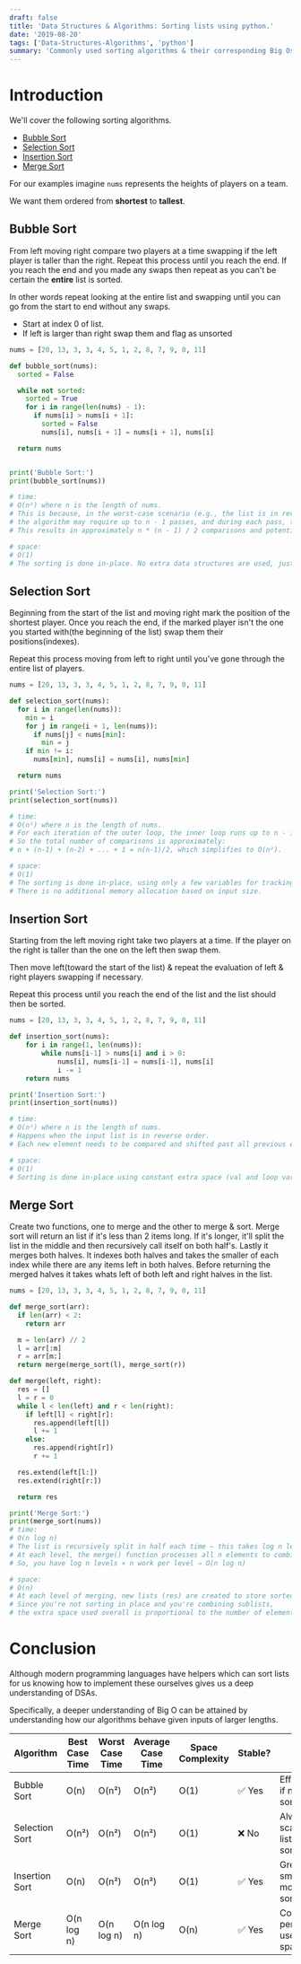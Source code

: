 ```yaml
---
draft: false
title: 'Data Structures & Algorithms: Sorting lists using python.'
date: '2019-08-20'
tags: ['Data-Structures-Algorithms', 'python']
summary: 'Commonly used sorting algorithms & their corresponding Big Os. Develop a better intuition on DSAs by examining canonical sorting algorithms in Python.'
---
```


# Introduction

We'll cover the following sorting algorithms.

- [Bubble Sort](#bubble-sort)
- [Selection Sort](#selection-sort)
- [Insertion Sort](#insertion-sort)
- [Merge Sort](#merge-sort)

For our examples imagine `nums` represents the heights of players on a team.

We want them ordered from **shortest** to **tallest**.

## Bubble Sort

From left moving right compare two players at a time swapping if the left player is taller than the right.
Repeat this process until you reach the end. If you reach the end and you made any swaps then repeat as you can't be certain the **entire** list is sorted.

In other words repeat looking at the entire list and swapping until you can go from the start to end without any swaps.

- Start at index 0 of list.
- If left is larger than right swap them and flag as unsorted

```python
nums = [20, 13, 3, 3, 4, 5, 1, 2, 8, 7, 9, 0, 11]

def bubble_sort(nums):
  sorted = False

  while not sorted:
    sorted = True
    for i in range(len(nums) - 1):
      if nums[i] > nums[i + 1]:
        sorted = False
        nums[i], nums[i + 1] = nums[i + 1], nums[i]

  return nums


print('Bubble Sort:')
print(bubble_sort(nums))

# time:
# O(n²) where n is the length of nums.
# This is because, in the worst-case scenario (e.g., the list is in reverse order),
# the algorithm may require up to n - 1 passes, and during each pass, the inner loop may run up to n - 1 times.
# This results in approximately n * (n - 1) / 2 comparisons and potential swaps, which simplifies to O(n²).

# space:
# O(1)
# The sorting is done in-place. No extra data structures are used, just a few variables.
```

## Selection Sort

Beginning from the start of the list and moving right mark the position of the shortest player.
Once you reach the end, if the marked player isn't the one you started with(the beginning of the list) swap them their positions(indexes).

Repeat this process moving from left to right until you've gone through the entire list of players.

```python
nums = [20, 13, 3, 3, 4, 5, 1, 2, 8, 7, 9, 0, 11]

def selection_sort(nums):
  for i in range(len(nums)):
    min = i
    for j in range(i + 1, len(nums)):
      if nums[j] < nums[min]:
        min = j
    if min != i:
      nums[min], nums[i] = nums[i], nums[min]

  return nums

print('Selection Sort:')
print(selection_sort(nums))

# time:
# O(n²) where n is the length of nums.
# For each iteration of the outer loop, the inner loop runs up to n - i - 1 times to find the minimum.
# So the total number of comparisons is approximately:
# n + (n-1) + (n-2) + ... + 1 = n(n-1)/2, which simplifies to O(n²).

# space:
# O(1)
# The sorting is done in-place, using only a few variables for tracking indices (i, j, min).
# There is no additional memory allocation based on input size.
```

## Insertion Sort

Starting from the left moving right take two players at a time.
If the player on the right is taller than the one on the left then swap them.

Then move left(toward the start of the list) & repeat the evaluation of left & right players swapping if necessary.

Repeat this process until you reach the end of the list and the list should then be sorted.

```python
nums = [20, 13, 3, 3, 4, 5, 1, 2, 8, 7, 9, 0, 11]

def insertion_sort(nums):
	for i in range(1, len(nums)):
		while nums[i-1] > nums[i] and i > 0:
			nums[i], nums[i-1] = nums[i-1], nums[i]
			i -= 1
	return nums

print('Insertion Sort:')
print(insertion_sort(nums))

# time:
# O(n²) where n is the length of nums.
# Happens when the input list is in reverse order.
# Each new element needs to be compared and shifted past all previous elements.

# space:
# O(1)
# Sorting is done in-place using constant extra space (val and loop variables).
```

## Merge Sort

Create two functions, one to merge and the other to merge & sort.
Merge sort will return an list if it's less than 2 items long. If it's longer, it'll split the list in the middle and then
recursively call itself on both half's. Lastly it merges both halves. It indexes both halves and takes the smaller of each index while there are any items left in both halves. Before returning the merged halves it takes whats left of both left and right halves in the list.

```python
nums = [20, 13, 3, 3, 4, 5, 1, 2, 8, 7, 9, 0, 11]

def merge_sort(arr):
  if len(arr) < 2:
    return arr

  m = len(arr) // 2
  l = arr[:m]
  r = arr[m:]
  return merge(merge_sort(l), merge_sort(r))

def merge(left, right):
  res = []
  l = r = 0
  while l < len(left) and r < len(right):
    if left[l] < right[r]:
      res.append(left[l])
      l += 1
    else:
      res.append(right[r])
      r += 1

  res.extend(left[l:])
  res.extend(right[r:])

  return res

print('Merge Sort:')
print(merge_sort(nums))
# time:
# O(n log n)
# The list is recursively split in half each time — this takes log n levels of recursion.
# At each level, the merge() function processes all n elements to combine the sorted halves.
# So, you have log n levels × n work per level ⇒ O(n log n)

# space:
# O(n)
# At each level of merging, new lists (res) are created to store sorted results.
# Since you're not sorting in place and you're combining sublists,
# the extra space used overall is proportional to the number of elements — O(n).
```

# Conclusion

Although modern programming languages have helpers which can sort lists for us knowing how to implement these ourselves
gives us a deep understanding of DSAs.

Specifically, a deeper understanding of Big O can be attained by understanding how our algorithms behave given inputs of larger lengths.

| Algorithm      | Best Case Time | Worst Case Time | Average Case Time | Space Complexity | Stable? | Notes                                      |
| -------------- | -------------- | --------------- | ----------------- | ---------------- | ------- | ------------------------------------------ |
| Bubble Sort    | O(n)           | O(n²)           | O(n²)             | O(1)             | ✅ Yes  | Efficient only if nearly sorted            |
| Selection Sort | O(n²)          | O(n²)           | O(n²)             | O(1)             | ❌ No   | Always scans the full list, even if sorted |
| Insertion Sort | O(n)           | O(n²)           | O(n²)             | O(1)             | ✅ Yes  | Great for small or mostly-sorted lists     |
| Merge Sort     | O(n log n)     | O(n log n)      | O(n log n)        | O(n)             | ✅ Yes  | Consistent performance, uses extra space   |
